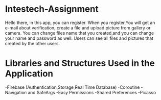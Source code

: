 # Intestech-Assignment
Hello there, in this app, you can register. When you register,You will get an e-mail about verification, create a file and upload picture from gallery or camera. You can change files name that you created,and you can change your name and password as well. Users can see all files and pictures that created by the other users.

# Libraries and Structures Used in the Application

-Firebase (Authentication,Storage,Real Time Database)
-Coroutine
-Navigation and SafeArgs
-Easy Permissions
-Shared Preferences
-Picasso
